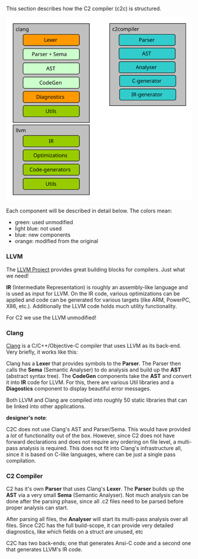 
This section describes how the C2 compiler (c2c) is structured.

![Components](components.svg)


Each component will be described in detail below. The colors mean:

- green: used unmodified
- light blue: not used
- blue: new components
- orange: modified from the original

### LLVM
The [LLVM Project](http://llvm.org) provides great building blocks for
compilers. Just what we need!

__IR__ (Intermediate Representation) is roughly an assembly-like language
and is used as input for LLVM. On the IR code, various optimizations can be
applied and code can be generated for various targets (like ARM, PowerPC, X86, etc.).
Additionally the LLVM code holds much utility functionality.

For C2 we use the LLVM unmodified!

### Clang
[Clang](http://clang.llvm.org) is a C/C++/Objective-C compiler that uses
LLVM as its back-end. Very briefly, it works like this:

Clang has a __Lexer__ that provides symbols to the __Parser__. The Parser then calls
the  __Sema__ (Semantic Analyser) to do analysis and build up the __AST__ (abstract syntax tree).
The __CodeGen__ components take the __AST__ and convert it into __IR__ code for LLVM.
For this, there are various Util libraries and a __Diagostics__ component to
display beautiful error messages.

Both LLVM and Clang are compiled into roughly 50 static libraries that can
be linked into other applications.


__designer's note__:

C2C does not use Clang's AST and Parser/Sema. This would have provided a *lot* of
functionality out of the box. However, since C2 does not have forward declarations
and does not require any ordering on file level, a multi-pass analysis is required.
This does not fit into Clang's infrastructure all, since it is based on C-like
languages, where can be just a single pass compilation.


### C2 Compiler
C2 has it's own __Parser__ that uses Clang's __Lexer__. The __Parser__ builds up
the __AST__ via a very small __Sema__ (Semantic Analyser). Not much analysis can
be done after the parsing phase, since all .c2 files need to be parsed before
proper analysis can start.

After parsing all files, the __Analyser__ will start its multi-pass analysis over
all files. Since C2C has the full build-scope, it can provide very detailed diagnostics,
like which fields on a struct are unused, etc

C2C has two back-ends; one that generates Ansi-C code and a second one that generates
LLVM's IR code.




